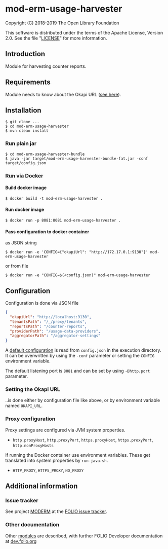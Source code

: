 # mod-erm-usage-harvester

Copyright (C) 2018-2019 The Open Library Foundation

This software is distributed under the terms of the Apache License,
Version 2.0. See the file "[LICENSE](LICENSE)" for more information.

## Introduction
Module for harvesting counter reports.

## Requirements
Module needs to know about the Okapi URL ([see here](#setting-the-okapi-url)).

## Installation

```
$ git clone ...
$ cd mod-erm-usage-harvester
$ mvn clean install
```

### Run plain jar
```
$ cd mod-erm-usage-harvester-bundle
$ java -jar target/mod-erm-usage-harvester-bundle-fat.jar -conf target/config.json
```

### Run via Docker

#### Build docker image
```
$ docker build -t mod-erm-usage-harvester .
```

#### Run docker image
```
$ docker run -p 8081:8081 mod-erm-usage-harvester .
```

#### Pass configuration to docker container
as JSON string
```
$ docker run -e 'CONFIG={"okapiUrl": "http://172.17.0.1:9130"}' mod-erm-usage-harvester
```
or from file
```
$ docker run -e "CONFIG=$(<config.json)" mod-erm-usage-harvester
```

## Configuration
Configuration is done via JSON file
```json
{
  "okapiUrl": "http://localhost:9130",
  "tenantsPath": "/_/proxy/tenants",
  "reportsPath": "/counter-reports",
  "providerPath": "/usage-data-providers",
  "aggregatorPath": "/aggregator-settings"
}
```
A [default configuration](mod-erm-usage-harvester-bundle/config-template.json) is read from `config.json` in the execution directory. It can be overwritten by using the `-conf` parameter or setting the `CONFIG` environment variable.

The default listening port is `8081` and can be set by using `-Dhttp.port` parameter.

### Setting the Okapi URL
..is done either by configuration file like above, or by environment variable named `OKAPI_URL`.

### Proxy configuration
Proxy settings are configured via JVM system properties.
* `http.proxyHost`, `http.proxyPort`, `https.proxyHost`, `https.proxyPort`, `http.nonProxyHosts`

If running the Docker container use environment variables. These get translated into system properties by `run-java.sh`.
* `HTTP_PROXY`, `HTTPS_PROXY`, `NO_PROXY`

## Additional information

### Issue tracker

See project [MODERM](https://issues.folio.org/browse/MODERM)
at the [FOLIO issue tracker](https://dev.folio.org/guidelines/issue-tracker).

### Other documentation

Other [modules](https://dev.folio.org/source-code/#server-side) are described,
with further FOLIO Developer documentation at [dev.folio.org](https://dev.folio.org/)

